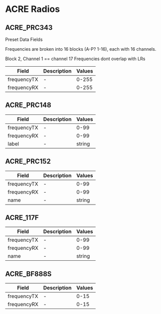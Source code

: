 
# ACRE Radios

## ACRE_PRC343
Preset Data Fields

Frequencies are broken into 16 blocks (A-P? 1-16), each with 16 channels.

Block 2, Channel 1 == channel 17
Frequencies dont overlap with LRs


|Field|Description|Values|
|-|-|-|
|frequencyTX|-|0-255|
|frequencyRX|-|0-255|

## ACRE_PRC148

|Field|Description|Values|
|-|-|-|
|frequencyTX|-|0-99|
|frequencyRX|-|0-99|
|label|-|string|

## ACRE_PRC152

|Field|Description|Values|
|-|-|-|
|frequencyTX|-|0-99|
|frequencyRX|-|0-99|
|name|-|string|

## ACRE_117F

|Field|Description|Values|
|-|-|-|
|frequencyTX|-|0-99|
|frequencyRX|-|0-99|
|name|-|string|

## ACRE_BF888S

|Field|Description|Values|
|-|-|-|
|frequencyTX|-|0-15|
|frequencyRX|-|0-15|
